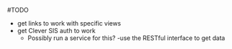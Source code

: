 #TODO
- get links to work with specific views
- get Clever SIS auth to work
	- Possibly run a service for this?
-use the RESTful interface to get data
